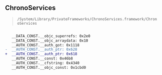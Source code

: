## ChronoServices

> `/System/Library/PrivateFrameworks/ChronoServices.framework/ChronoServices`

```diff

   __DATA_CONST.__objc_superrefs: 0x2e0
   __DATA_CONST.__objc_arraydata: 0x10
   __AUTH_CONST.__auth_got: 0x1118
-  __AUTH_CONST.__auth_ptr: 0x628
+  __AUTH_CONST.__auth_ptr: 0x618
   __AUTH_CONST.__const: 0x46b8
   __AUTH_CONST.__cfstring: 0x4340
   __AUTH_CONST.__objc_const: 0x1cbd0

```
